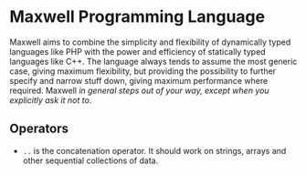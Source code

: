 Maxwell Programming Language
============================

Maxwell aims to combine the simplicity and flexibility of dynamically typed languages like PHP with the power and efficiency of statically typed languages like C++. The language always tends to assume the most generic case, giving maximum flexibility, but providing the possibility to further specify and narrow stuff down, giving maximum performance where required. Maxwell *in general steps out of your way, except when you explicitly ask it not to*. 

Operators
---------
- `..` is the concatenation operator. It should work on strings, arrays and other sequential collections of data.
